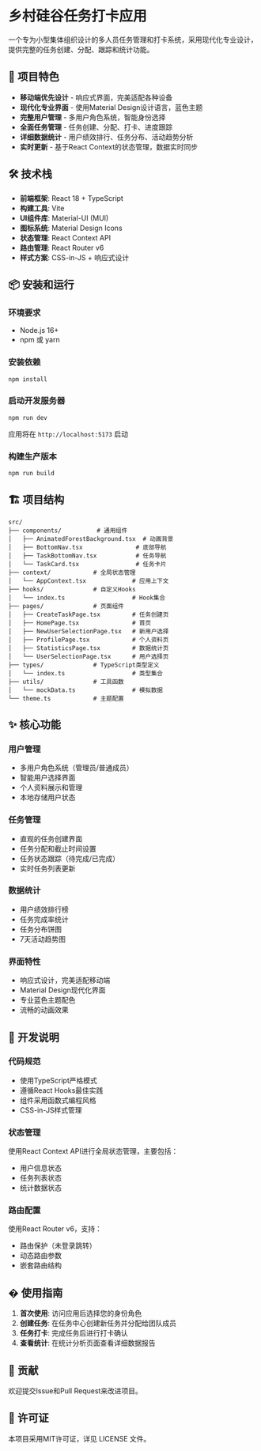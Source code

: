 # 乡村硅谷任务打卡应用

一个专为小型集体组织设计的多人员任务管理和打卡系统，采用现代化专业设计，提供完整的任务创建、分配、跟踪和统计功能。

## 🚀 项目特色

- **移动端优先设计** - 响应式界面，完美适配各种设备
- **现代化专业界面** - 使用Material Design设计语言，蓝色主题
- **完整用户管理** - 多用户角色系统，智能身份选择
- **全面任务管理** - 任务创建、分配、打卡、进度跟踪
- **详细数据统计** - 用户绩效排行、任务分布、活动趋势分析
- **实时更新** - 基于React Context的状态管理，数据实时同步

## 🛠️ 技术栈

- **前端框架**: React 18 + TypeScript
- **构建工具**: Vite
- **UI组件库**: Material-UI (MUI)
- **图标系统**: Material Design Icons
- **状态管理**: React Context API
- **路由管理**: React Router v6
- **样式方案**: CSS-in-JS + 响应式设计

## 📦 安装和运行

### 环境要求

- Node.js 16+
- npm 或 yarn

### 安装依赖

```bash
npm install
```

### 启动开发服务器

```bash
npm run dev
```

应用将在 `http://localhost:5173` 启动

### 构建生产版本

```bash
npm run build
```

## 🏗️ 项目结构

```text
src/
├── components/          # 通用组件
│   ├── AnimatedForestBackground.tsx  # 动画背景
│   ├── BottomNav.tsx               # 底部导航
│   ├── TaskBottomNav.tsx           # 任务导航
│   └── TaskCard.tsx                # 任务卡片
├── context/            # 全局状态管理
│   └── AppContext.tsx             # 应用上下文
├── hooks/              # 自定义Hooks
│   └── index.ts                   # Hook集合
├── pages/              # 页面组件
│   ├── CreateTaskPage.tsx         # 任务创建页
│   ├── HomePage.tsx               # 首页
│   ├── NewUserSelectionPage.tsx   # 新用户选择
│   ├── ProfilePage.tsx            # 个人资料页
│   ├── StatisticsPage.tsx         # 数据统计页
│   └── UserSelectionPage.tsx      # 用户选择页
├── types/              # TypeScript类型定义
│   └── index.ts                   # 类型集合
├── utils/              # 工具函数
│   └── mockData.ts                # 模拟数据
└── theme.ts            # 主题配置
```

## ✨ 核心功能

### 用户管理

- 多用户角色系统（管理员/普通成员）
- 智能用户选择界面
- 个人资料展示和管理
- 本地存储用户状态

### 任务管理

- 直观的任务创建界面
- 任务分配和截止时间设置
- 任务状态跟踪（待完成/已完成）
- 实时任务列表更新

### 数据统计

- 用户绩效排行榜
- 任务完成率统计
- 任务分布饼图
- 7天活动趋势图

### 界面特性

- 响应式设计，完美适配移动端
- Material Design现代化界面
- 专业蓝色主题配色
- 流畅的动画效果

## 🔧 开发说明

### 代码规范

- 使用TypeScript严格模式
- 遵循React Hooks最佳实践
- 组件采用函数式编程风格
- CSS-in-JS样式管理

### 状态管理

使用React Context API进行全局状态管理，主要包括：

- 用户信息状态
- 任务列表状态  
- 统计数据状态

### 路由配置

使用React Router v6，支持：

- 路由保护（未登录跳转）
- 动态路由参数
- 嵌套路由结构

## � 使用指南

1. **首次使用**: 访问应用后选择您的身份角色
2. **创建任务**: 在任务中心创建新任务并分配给团队成员
3. **任务打卡**: 完成任务后进行打卡确认
4. **查看统计**: 在统计分析页面查看详细数据报告

## 🤝 贡献

欢迎提交Issue和Pull Request来改进项目。

## 📄 许可证

本项目采用MIT许可证，详见 LICENSE 文件。
